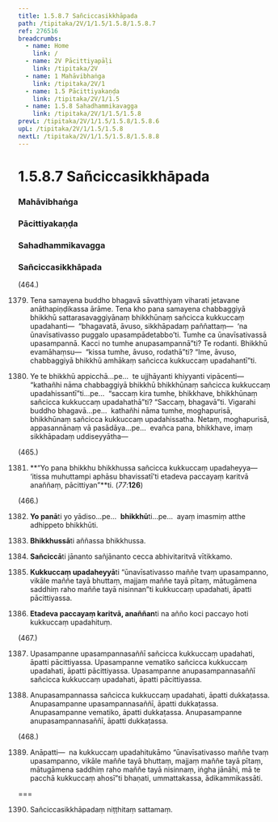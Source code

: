 ```yaml
---
title: 1.5.8.7 Sañciccasikkhāpada
path: /tipitaka/2V/1/1.5/1.5.8/1.5.8.7
ref: 276516
breadcrumbs:
  - name: Home
    link: /
  - name: 2V Pācittiyapāḷi
    link: /tipitaka/2V
  - name: 1 Mahāvibhaṅga
    link: /tipitaka/2V/1
  - name: 1.5 Pācittiyakaṇḍa
    link: /tipitaka/2V/1/1.5
  - name: 1.5.8 Sahadhammikavagga
    link: /tipitaka/2V/1/1.5/1.5.8
prevL: /tipitaka/2V/1/1.5/1.5.8/1.5.8.6
upL: /tipitaka/2V/1/1.5/1.5.8
nextL: /tipitaka/2V/1/1.5/1.5.8/1.5.8.8
---
```


# 1.5.8.7 Sañciccasikkhāpada

### Mahāvibhaṅga

### Pācittiyakaṇḍa

### Sahadhammikavagga

### Sañciccasikkhāpada

(464.)

1379. Tena samayena buddho bhagavā sāvatthiyaṃ viharati jetavane anāthapiṇḍikassa ārāme. Tena kho pana samayena chabbaggiyā bhikkhū sattarasavaggiyānaṃ bhikkhūnaṃ sañcicca kukkuccaṃ upadahanti—  “bhagavatā, āvuso, sikkhāpadaṃ paññattaṃ—  ‘na ūnavīsativasso puggalo upasampādetabbo’ti. Tumhe ca ūnavīsativassā upasampannā. Kacci no tumhe anupasampannā”ti? Te rodanti. Bhikkhū evamāhaṃsu—  “kissa tumhe, āvuso, rodathā”ti? “Ime, āvuso, chabbaggiyā bhikkhū amhākaṃ sañcicca kukkuccaṃ upadahantī”ti.

1380. Ye te bhikkhū appicchā…pe…  te ujjhāyanti khiyyanti vipācenti—  “kathañhi nāma chabbaggiyā bhikkhū bhikkhūnaṃ sañcicca kukkuccaṃ upadahissantī”ti…pe…  “saccaṃ kira tumhe, bhikkhave, bhikkhūnaṃ sañcicca kukkuccaṃ upadahathā”ti? “Saccaṃ, bhagavā”ti. Vigarahi buddho bhagavā…pe…  kathañhi nāma tumhe, moghapurisā, bhikkhūnaṃ sañcicca kukkuccaṃ upadahissatha. Netaṃ, moghapurisā, appasannānaṃ vā pasādāya…pe…  evañca pana, bhikkhave, imaṃ sikkhāpadaṃ uddiseyyātha—

(465.)

1381. **“Yo pana bhikkhu bhikkhussa sañcicca kukkuccaṃ upadaheyya—  ‘itissa muhuttampi aphāsu bhavissatī’ti etadeva paccayaṃ karitvā anaññaṃ, pācittiyan”**ti. (*77*:**126**)

(466.)

1382. **Yo panā**ti yo yādiso…pe…  **bhikkhū**ti…pe…  ayaṃ imasmiṃ atthe adhippeto bhikkhūti.

1383. **Bhikkhussā**ti aññassa bhikkhussa.

1384. **Sañciccā**ti jānanto sañjānanto cecca abhivitaritvā vītikkamo.

1385. **Kukkuccaṃ upadaheyyā**ti “ūnavīsativasso maññe tvaṃ upasampanno, vikāle maññe tayā bhuttaṃ, majjaṃ maññe tayā pītaṃ, mātugāmena saddhiṃ raho maññe tayā nisinnan”ti kukkuccaṃ upadahati, āpatti pācittiyassa.

1386. **Etadeva paccayaṃ karitvā, anaññan**ti na añño koci paccayo hoti kukkuccaṃ upadahituṃ.

(467.)

1387. Upasampanne upasampannasaññī sañcicca kukkuccaṃ upadahati, āpatti pācittiyassa. Upasampanne vematiko sañcicca kukkuccaṃ upadahati, āpatti pācittiyassa. Upasampanne anupasampannasaññī sañcicca kukkuccaṃ upadahati, āpatti pācittiyassa.

1388. Anupasampannassa sañcicca kukkuccaṃ upadahati, āpatti dukkaṭassa. Anupasampanne upasampannasaññī, āpatti dukkaṭassa. Anupasampanne vematiko, āpatti dukkaṭassa. Anupasampanne anupasampannasaññī, āpatti dukkaṭassa.

(468.)

1389. Anāpatti—  na kukkuccaṃ upadahitukāmo “ūnavīsativasso maññe tvaṃ upasampanno, vikāle maññe tayā bhuttaṃ, majjaṃ maññe tayā pītaṃ, mātugāmena saddhiṃ raho maññe tayā nisinnaṃ, iṅgha jānāhi, mā te pacchā kukkuccaṃ ahosī”ti bhaṇati, ummattakassa, ādikammikassāti.

===

1390. Sañciccasikkhāpadaṃ niṭṭhitaṃ sattamaṃ.




